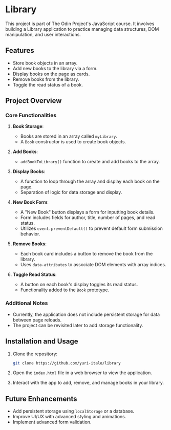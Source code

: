 # Library

This project is part of The Odin Project's JavaScript course. It involves building a Library application to practice managing data structures, DOM manipulation, and user interactions.

## Features

- Store book objects in an array.
- Add new books to the library via a form.
- Display books on the page as cards.
- Remove books from the library.
- Toggle the read status of a book.

## Project Overview

### Core Functionalities

1. **Book Storage**:
   - Books are stored in an array called `myLibrary`.
   - A `Book` constructor is used to create book objects.

2. **Add Books**:
   - `addBookToLibrary()` function to create and add books to the array.

3. **Display Books**:
   - A function to loop through the array and display each book on the page.
   - Separation of logic for data storage and display.

4. **New Book Form**:
   - A "New Book" button displays a form for inputting book details.
   - Form includes fields for author, title, number of pages, and read status.
   - Utilizes `event.preventDefault()` to prevent default form submission behavior.

5. **Remove Books**:
   - Each book card includes a button to remove the book from the library.
   - Uses `data-attributes` to associate DOM elements with array indices.

6. **Toggle Read Status**:
   - A button on each book's display toggles its read status.
   - Functionality added to the `Book` prototype.

### Additional Notes

- Currently, the application does not include persistent storage for data between page reloads.
- The project can be revisited later to add storage functionality.

## Installation and Usage

1. Clone the repository:
   ```bash
   git clone https://github.com/yuri-italo/library
   ```

2. Open the `index.html` file in a web browser to view the application.

3. Interact with the app to add, remove, and manage books in your library.

## Future Enhancements

- Add persistent storage using `localStorage` or a database.
- Improve UI/UX with advanced styling and animations.
- Implement advanced form validation.

